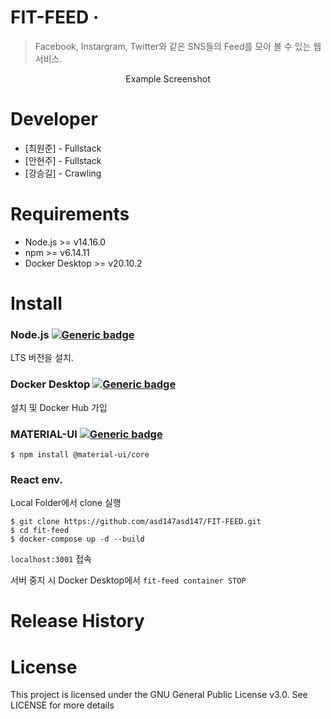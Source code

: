 # FIT-FEED &middot; 
> Facebook, Instargram, Twitter와 같은 SNS들의 Feed를 모아 볼 수 있는 웹 서비스.

<div align=center>
  Example Screenshot
</div>

# Developer
* [최원준] - Fullstack
* [안현주] - Fullstack
* [강승길] - Crawling

# Requirements
* Node.js >= v14.16.0
* npm >= v6.14.11
* Docker Desktop >= v20.10.2

# Install
### Node.js [![Generic badge](https://img.shields.io/badge/Node.js-link-green.svg?logo=Node.js)](https://nodejs.org/ko/)  
LTS 버전을 설치.
### Docker Desktop [![Generic badge](https://img.shields.io/badge/Docker-link-blue.svg?logo=docker)](https://hub.docker.com/editions/community/docker-ce-desktop-windows/)  
설치 및 Docker Hub 가입
### MATERIAL-UI [![Generic badge](https://img.shields.io/badge/MaterialUI-link-blue.svg?logo=material-ui)](https://simpleicons.org/?q=material)  
```
$ npm install @material-ui/core
```

### React env.
Local Folder에서 clone 실행
```
$ git clone https://github.com/asd147asd147/FIT-FEED.git
$ cd fit-feed
$ docker-compose up -d --build
```
`localhost:3001` 접속

서버 중지 시 Docker Desktop에서 `fit-feed container STOP`

# Release History


# License
This project is licensed under the GNU General Public License v3.0. See LICENSE for more details
